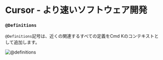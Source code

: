 # Cursor - より速いソフトウェア開発

### `@Definitions`

`@Definitions`記号は、近くの関連するすべての定義をCmd Kのコンテキストとして追加します。

![@definitions](https://mintlify.s3-us-west-1.amazonaws.com/cursor/images/context/@definitions.png)
